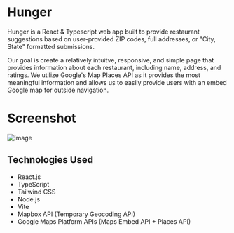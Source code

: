 # Hunger
Hunger is a React & Typescript web app built to provide restaurant suggestions based on user-provided ZIP codes, full addresses, or "City, State" formatted submissions.

Our goal is create a relatively intuitve, responsive, and simple page that provides information about each restaurant, including name, address, and ratings.
We utilize Google's Map Places API as it provides the most meaningful information and allows us to easily provide users with an embed Google map for outside navigation.

# Screenshot
![image](https://github.com/darjaw/HungerApp/assets/12654395/b78ff2ff-fd41-4169-a232-f7050a12ba0e)

## Technologies Used
- React.js
- TypeScript
- Tailwind CSS
- Node.js
- Vite
- Mapbox API (Temporary Geocoding API)
- Google Maps Platform APIs (Maps Embed API + Places API)
